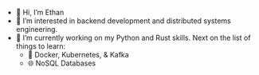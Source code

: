 - 👋 Hi, I’m Ethan
- 👀 I’m interested in backend development and distributed systems engineering.
- 🌱 I’m currently working on my Python and Rust skills. Next on the list of things to learn:
  - 🐳 Docker, Kubernetes, & Kafka
  - 🌐 NoSQL Databases
<!---
dethancosta/dethancosta is a ✨ special ✨ repository because its `README.md` (this file) appears on your GitHub profile.
You can click the Preview link to take a look at your changes.
--->
